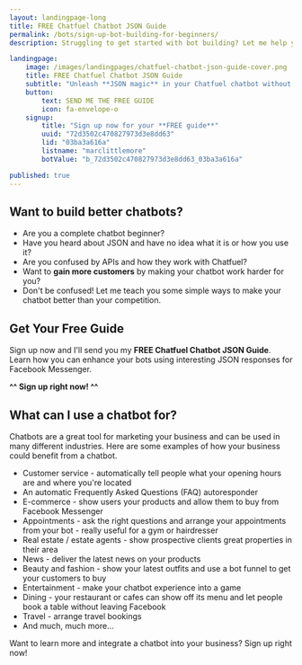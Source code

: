 ```yaml
---
layout: landingpage-long
title: FREE Chatfuel Chatbot JSON Guide
permalink: /bots/sign-up-bot-building-for-beginners/
description: Struggling to get started with bot building? Let me help you.

landingpage:
    image: /images/landingpages/chatfuel-chatbot-json-guide-cover.png
    title: FREE Chatfuel Chatbot JSON Guide
    subtitle: "Unleash **JSON magic** in your Chatfuel chatbot without needing **a developer**"
    button:
        text: SEND ME THE FREE GUIDE
        icon: fa-envelope-o
    signup:
        title: "Sign up now for your **FREE guide**"
        uuid: "72d3502c470827973d3e8dd63"
        lid: "03ba3a616a"
        listname: "marclittlemore"
        botValue: "b_72d3502c470827973d3e8dd63_03ba3a616a"

published: true
---
```


## Want to build better chatbots?

* Are you a complete chatbot beginner?
* Have you heard about JSON and have no idea what it is or how you use it?
* Are you confused by APIs and how they work with Chatfuel?
* Want to **gain more customers** by making your chatbot work harder for you?
* Don't be confused! Let me teach you some simple ways to make your chatbot better than your competition.

## Get Your Free Guide
Sign up now and I'll send you my **FREE Chatfuel Chatbot JSON Guide**. Learn how you can enhance your bots using interesting JSON responses for Facebook Messenger.

**^^ Sign up right now! ^^**

## What can I use a chatbot for?

Chatbots are a great tool for marketing your business and can be used in many different industries. Here are some examples of how your business could benefit from a chatbot.

* Customer service - automatically tell people what your opening hours are and where you're located
* An automatic Frequently Asked Questions (FAQ) autoresponder
* E-commerce - show users your products and allow them to buy from Facebook Messenger
* Appointments - ask the right questions and arrange your appointments from your bot - really useful for a gym or hairdresser
* Real estate / estate agents - show prospective clients great properties in their area
* News - deliver the latest news on your products
* Beauty and fashion - show your latest outfits and use a bot funnel to get your customers to buy
* Entertainment - make your chatbot experience into a game
* Dining - your restaurant or cafes can show off its menu and let people book a table without leaving Facebook
* Travel - arrange travel bookings
* And much, much more...

Want to learn more and integrate a chatbot into your business? Sign up right now!
